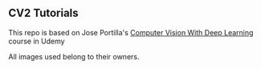 <h2>CV2 Tutorials</h2>
<p>This repo is based on Jose Portilla's <a href="https://www.udemy.com/course/python-for-computer-vision-with-opencv-and-deep-learning/">Computer Vision With Deep Learning</a> course in Udemy</p>
<p>All images used belong to their owners.</p>
